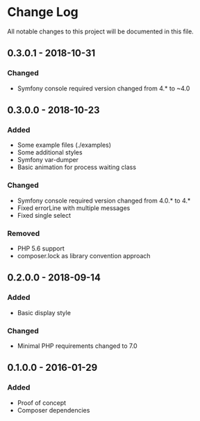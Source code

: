 # Change Log
All notable changes to this project will be documented in this file.

## 0.3.0.1 - 2018-10-31
### Changed
* Symfony console required version changed from 4.* to ~4.0

## 0.3.0.0 - 2018-10-23
### Added
* Some example files (./examples)
* Some additional styles
* Symfony var-dumper
* Basic animation for process waiting class
### Changed
* Symfony console required version changed from 4.0.* to 4.*
* Fixed errorLine with multiple messages
* Fixed single select
### Removed
* PHP 5.6 support
* composer.lock as library convention approach

## 0.2.0.0 - 2018-09-14
### Added
* Basic display style
### Changed
* Minimal PHP requirements changed to 7.0

## 0.1.0.0 - 2016-01-29
### Added
* Proof of concept
* Composer dependencies

